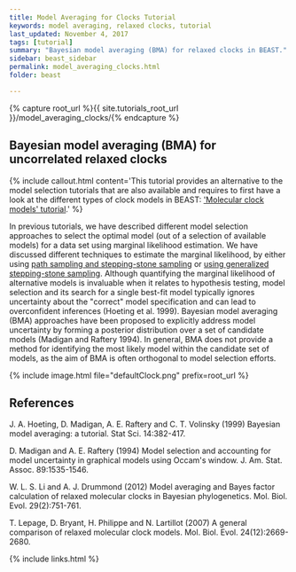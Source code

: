```yaml
---
title: Model Averaging for Clocks Tutorial
keywords: model averaging, relaxed clocks, tutorial
last_updated: November 4, 2017
tags: [tutorial]
summary: "Bayesian model averaging (BMA) for relaxed clocks in BEAST."
sidebar: beast_sidebar
permalink: model_averaging_clocks.html
folder: beast

---
```


{% capture root_url %}{{ site.tutorials_root_url }}/model_averaging_clocks/{% endcapture %}

## Bayesian model averaging (BMA) for uncorrelated relaxed clocks

{% include callout.html content='This tutorial provides an alternative to the model selection tutorials that are also available and requires to first have a look at the different types of clock models in BEAST: <a href="clocks">\'Molecular clock models\' tutorial</a>.' %}

In previous tutorials, we have described different model selection approaches to select the optimal model (out of a selection of available models) for a data set using marginal likelihood estimation.
We have discussed different techniques to estimate the marginal likelihood, by either using [path sampling and stepping-stone sampling](model_selection_1) or [using generalized stepping-stone sampling](model_selection_2).
Although quantifying the marginal likelihood of alternative models is invaluable when it relates to hypothesis testing, model selection and its search for a single best-fit model typically ignores uncertainty about the "correct" model specification and can lead to overconfident inferences (Hoeting et al. 1999). 
Bayesian model averaging (BMA) approaches have been proposed to explicitly address model uncertainty by forming a posterior distribution over a set of candidate models (Madigan and Raftery 1994). 
In general, BMA does not provide a method for identifying the most likely model within the candidate set of models, as the aim of BMA is often orthogonal to model selection efforts.


{% include image.html file="defaultClock.png" prefix=root_url %}




## References

J. A. Hoeting, D. Madigan, A. E. Raftery and C. T. Volinsky (1999) Bayesian model averaging: a tutorial. Stat Sci. 14:382-417.

D. Madigan and A. E. Raftery (1994) Model selection and accounting for model uncertainty in graphical models using Occam's window. J. Am. Stat. Assoc. 89:1535-1546.

W. L. S. Li and A. J. Drummond (2012) Model averaging and Bayes factor calculation of relaxed molecular clocks in Bayesian phylogenetics. Mol. Biol. Evol. 29(2):751-761.

T. Lepage, D. Bryant, H. Philippe and N. Lartillot (2007) A general comparison of relaxed molecular clock models. Mol. Biol. Evol. 24(12):2669-2680.

{% include links.html %}